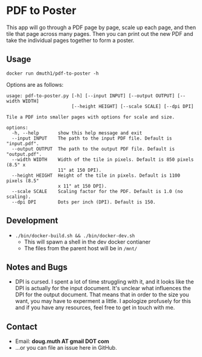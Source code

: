 
# PDF to Poster

This app will go through a PDF page by page, scale up each page, and then tile that page across 
many pages.  Then you can print out the new PDF and take the individual pages together to
form a poster.


## Usage

`docker run dmuth1/pdf-to-poster -h`

Options are as follows:

```
usage: pdf-to-poster.py [-h] [--input INPUT] [--output OUTPUT] [--width WIDTH]
                        [--height HEIGHT] [--scale SCALE] [--dpi DPI]

Tile a PDF into smaller pages with options for scale and size.

options:
  -h, --help       show this help message and exit
  --input INPUT    The path to the input PDF file. Default is "input.pdf".
  --output OUTPUT  The path to the output PDF file. Default is "output.pdf".
  --width WIDTH    Width of the tile in pixels. Default is 850 pixels (8.5" x
                   11" at 150 DPI).
  --height HEIGHT  Height of the tile in pixels. Default is 1100 pixels (8.5"
                   x 11" at 150 DPI).
  --scale SCALE    Scaling factor for the PDF. Default is 1.0 (no scaling).
  --dpi DPI        Dots per inch (DPI). Default is 150.
```


## Development

- `./bin/docker-build.sh && ./bin/docker-dev.sh` 
  - This will spawn a shell in the dev docker contianer
  - The files from the parent host will be in `/mnt/`


## Notes and Bugs

- DPI is cursed.  I spent a lot of time struggling with it, and it looks like the DPI is actually
for the input document.  It's unclear what influences the DPI for the output document.  That means
that in order to the size you want, you may have to experment a little.  I apologize profusely for this
and if you have any resources, feel free to get in touch with me.


## Contact

- Email: **doug.muth AT gmail DOT com**
- ...or you can file an issue here in GitHub.




